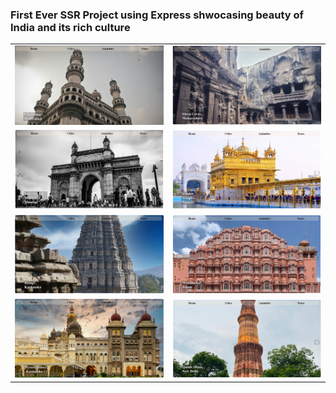 ### First Ever SSR Project using Express shwocasing beauty of India and its rich culture

<table>
  <tr>
    <td><img src="./Backend/public/assets/screenshots/charminar.png" width="350"/></td>
    <td><img src="./Backend/public/assets/screenshots/elora.png" width="350"/></td>
  </tr>
  <tr>
    <td><img src="./Backend/public/assets/screenshots/gateway.png" width="350"/></td>
    <td><img src="./Backend/public/assets/screenshots/golden_temple.png" width="350"/></td>
  </tr>
  <tr>
    <td><img src="./Backend/public/assets/screenshots/Hampi.png" width="350"/></td>
    <td><img src="./Backend/public/assets/screenshots/hawamahal.png" width="350"/></td>
  </tr>
  <tr>
    <td><img src="./Backend/public/assets/screenshots/mysore.png" width="350"/></td>
    <td><img src="./Backend/public/assets/screenshots/qutub.png" width="350"/></td>
  </tr>
</table>

